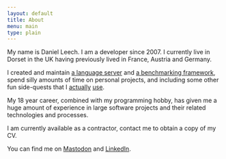 ```yaml
---
layout: default
title: About
menu: main
type: plain
---
```

My name is Daniel Leech. I am a developer since 2007. I currently live in
Dorset in the UK having previously lived in France, Austria and Germany.

I created and maintain 
[a language server](https://github.com/phpactor/phpactor)
and [a benchmarking framework](https://github.com/phpbench/phpbench), spend
silly amounts of time on personal projects, and including some other fun
side-quests that I
[actually](https://github.com/dantleech/strava-rs) [use](https://github.com/dantleech/pttlog).

My 18 year career, combined with my programming hobby, has given me a huge
amount of experience in large software projects and their related
technologies and processes.

I am currently available as a contractor, contact me to obtain a copy of my
CV.

You can find me on [Mastodon](https://fosstodon.org/@dantleech) and
[LinkedIn](https://www.linkedin.com/in/daniel-leech-a32851252/).
